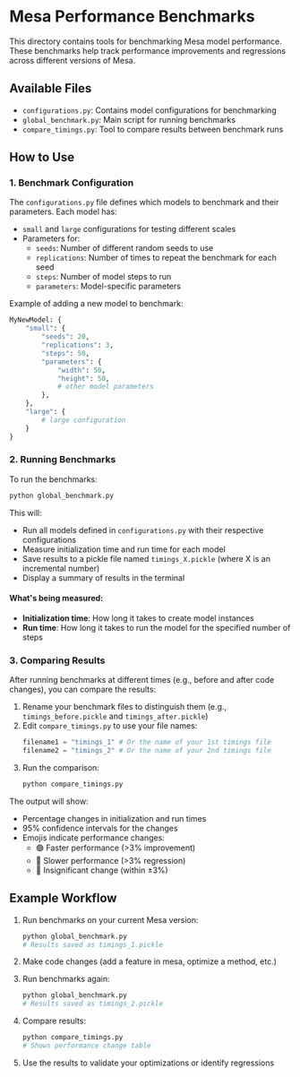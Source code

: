 # Mesa Performance Benchmarks

This directory contains tools for benchmarking Mesa model performance. These benchmarks help track performance improvements and regressions across different versions of Mesa.

## Available Files

- `configurations.py`: Contains model configurations for benchmarking
- `global_benchmark.py`: Main script for running benchmarks
- `compare_timings.py`: Tool to compare results between benchmark runs

## How to Use


### 1. Benchmark Configuration

The `configurations.py` file defines which models to benchmark and their parameters. Each model has:

- `small` and `large` configurations for testing different scales
- Parameters for:
  - `seeds`: Number of different random seeds to use
  - `replications`: Number of times to repeat the benchmark for each seed
  - `steps`: Number of model steps to run
  - `parameters`: Model-specific parameters

Example of adding a new model to benchmark:

```python
MyNewModel: {
    "small": {
        "seeds": 20,
        "replications": 3,
        "steps": 50,
        "parameters": {
            "width": 50,
            "height": 50,
            # other model parameters
        },
    },
    "large": {
        # large configuration
    }
}
```
### 2. Running Benchmarks

To run the benchmarks:

```bash
python global_benchmark.py
```

This will:
- Run all models defined in `configurations.py` with their respective configurations
- Measure initialization time and run time for each model
- Save results to a pickle file named `timings_X.pickle` (where X is an incremental number)
- Display a summary of results in the terminal

#### What's being measured:

- **Initialization time**: How long it takes to create model instances
- **Run time**: How long it takes to run the model for the specified number of steps

### 3. Comparing Results

After running benchmarks at different times (e.g., before and after code changes), you can compare the results:

1. Rename your benchmark files to distinguish them (e.g., `timings_before.pickle` and `timings_after.pickle`)
2. Edit `compare_timings.py` to use your file names:
   ```python
   filename1 = "timings_1" # Or the name of your 1st timings file
   filename2 = "timings_2" # Or the name of your 2nd timings file
   ```
3. Run the comparison:
   ```bash
   python compare_timings.py
   ```

The output will show:
- Percentage changes in initialization and run times
- 95% confidence intervals for the changes
- Emojis indicate performance changes:
  - 🟢 Faster performance (>3% improvement)
  - 🔴 Slower performance (>3% regression)
  - 🔵 Insignificant change (within ±3%)



## Example Workflow

1. Run benchmarks on your current Mesa version:
   ```bash
   python global_benchmark.py
   # Results saved as timings_1.pickle
   ```

2. Make code changes (add a feature in mesa, optimize a method, etc.)

3. Run benchmarks again:
   ```bash
   python global_benchmark.py
   # Results saved as timings_2.pickle
   ```

4. Compare results:
   ```bash
   python compare_timings.py
   # Shows performance change table
   ```

5. Use the results to validate your optimizations or identify regressions